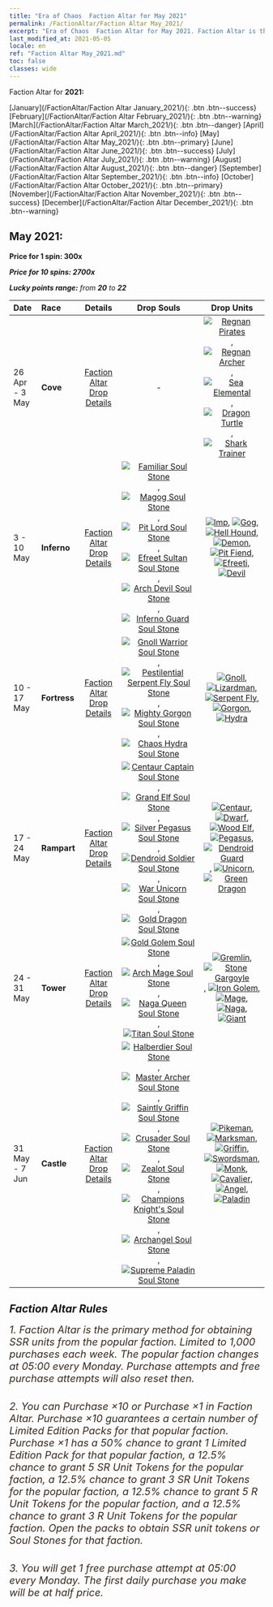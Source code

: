 ```yaml
---
title: "Era of Chaos  Faction Altar for May 2021"
permalink: /FactionAltar/Faction Altar May_2021/
excerpt: "Era of Chaos  Faction Altar for May 2021. Faction Altar is the primary method for obtaining SSR units from the popular faction. Limited to 1,000 purchases each week. The popular faction changes at 05:00 every Monday. Purchase attempts and free purchase attempts will also reset then."
last_modified_at: 2021-05-05
locale: en
ref: "Faction Altar May_2021.md"
toc: false
classes: wide
---
```


  Faction Altar for **2021:**

  [January](/FactionAltar/Faction Altar January_2021/){: .btn .btn--success} [February](/FactionAltar/Faction Altar February_2021/){: .btn .btn--warning} [March](/FactionAltar/Faction Altar March_2021/){: .btn .btn--danger} [April](/FactionAltar/Faction Altar April_2021/){: .btn .btn--info} [May](/FactionAltar/Faction Altar May_2021/){: .btn .btn--primary} [June](/FactionAltar/Faction Altar June_2021/){: .btn .btn--success} [July](/FactionAltar/Faction Altar July_2021/){: .btn .btn--warning} [August](/FactionAltar/Faction Altar August_2021/){: .btn .btn--danger} [September](/FactionAltar/Faction Altar September_2021/){: .btn .btn--info} [October](/FactionAltar/Faction Altar October_2021/){: .btn .btn--primary} [November](/FactionAltar/Faction Altar November_2021/){: .btn .btn--success} [December](/FactionAltar/Faction Altar December_2021/){: .btn .btn--warning} 

## May 2021:

  **Price for 1 spin: 300x** <i class="fas fa-gem"/>

  **Price for 10 spins: 2700x** <i class="fas fa-gem"/>

  **Lucky points range:** from **20** to **22**

  |    Date    |  Race  |  Details  |   Drop Souls   | Drop Units |
  |:-----------|:-------|:---------:|:--------------:|:----------:|
  | 26 Apr - 3 May | **Cove** | [Faction Altar Drop Details](/FactionAltar/DROP_112/) |  - | [![Regnan Pirates](/images/u/ti_haidao.jpg)](/Items/unt_273/), [![Regnan Archer](/images/u/ti_ruigenanushou.jpg)](/Items/unt_274/), [![Sea Elemental](/images/u/ti_haiyuansu.jpg)](/Items/unt_275/), [![Dragon Turtle](/images/u/ti_longgui.jpg)](/Items/unt_278/), [![Shark Trainer](/images/u/ti_xunshashi.jpg)](/Items/unt_281/) | 
  | 3 - 10 May | **Inferno** | [Faction Altar Drop Details](/FactionAltar/DROP_105/) | [![Familiar Soul Stone](/images/u/tia_xiaoemo.jpg)](/Items/unt_313/), [![Magog Soul Stone](/images/u/tia_touhuoguai.jpg)](/Items/unt_314/), [![Pit Lord Soul Stone](/images/u/tia_diyulingzhu.jpg)](/Items/unt_316/), [![Efreet Sultan Soul Stone](/images/u/tia_liehuojingling.jpg)](/Items/unt_317/), [![Arch Devil Soul Stone](/images/u/tia_daemo.jpg)](/Items/unt_318/), [![Inferno Guard Soul Stone](/images/u/tia_changjiaoemo.jpg)](/Items/unt_315/) | [![Imp](/images/u/ti_xiaoemo.jpg)](/Items/unt_226/), [![Gog](/images/u/ti_touhuoguai.jpg)](/Items/unt_227/), [![Hell Hound](/images/u/ti_santouquan.jpg)](/Items/unt_228/), [![Demon](/images/u/ti_changjiaoemo.jpg)](/Items/unt_229/), [![Pit Fiend](/images/u/ti_diyulingzhu.jpg)](/Items/unt_230/), [![Efreeti](/images/u/ti_liehuojingling.jpg)](/Items/unt_231/), [![Devil](/images/u/ti_daemo.jpg)](/Items/unt_232/) | 
  | 10 - 17 May | **Fortress** | [Faction Altar Drop Details](/FactionAltar/DROP_108/) | [![Gnoll Warrior Soul Stone](/images/u/tia_langren.jpg)](/Items/unt_336/), [![Pestilential Serpent Fly Soul Stone](/images/u/tia_longying.jpg)](/Items/unt_337/), [![Mighty Gorgon Soul Stone](/images/u/tia_manniu.jpg)](/Items/unt_339/), [![Chaos Hydra Soul Stone](/images/u/tia_duotoulong.jpg)](/Items/unt_341/) | [![Gnoll](/images/u/ti_langren.jpg)](/Items/unt_253/), [![Lizardman](/images/u/ti_xiyiren.jpg)](/Items/unt_254/), [![Serpent Fly](/images/u/ti_longying.jpg)](/Items/unt_255/), [![Gorgon](/images/u/ti_manniu.jpg)](/Items/unt_257/), [![Hydra](/images/u/ti_duotoulong.jpg)](/Items/unt_259/) | 
  | 17 - 24 May | **Rampart** | [Faction Altar Drop Details](/FactionAltar/DROP_102/) | [![Centaur Captain Soul Stone](/images/u/tia_banrenma.jpg)](/Items/unt_290/), [![Grand Elf Soul Stone](/images/u/tia_mujingling.jpg)](/Items/unt_291/), [![Silver Pegasus Soul Stone](/images/u/tia_yinyifeima.jpg)](/Items/unt_292/), [![Dendroid Soldier Soul Stone](/images/u/tia_shuyao.jpg)](/Items/unt_293/), [![War Unicorn Soul Stone](/images/u/tia_dujiaoshou.jpg)](/Items/unt_294/), [![Gold Dragon Soul Stone](/images/u/tia_lvlong.jpg)](/Items/unt_295/) | [![Centaur](/images/u/ti_banrenma.jpg)](/Items/unt_199/), [![Dwarf](/images/u/ti_airen.jpg)](/Items/unt_200/), [![Wood Elf](/images/u/ti_mujingling.jpg)](/Items/unt_201/), [![Pegasus](/images/u/ti_feima.jpg)](/Items/unt_202/), [![Dendroid Guard](/images/u/ti_shuyao.jpg)](/Items/unt_203/), [![Unicorn](/images/u/ti_dujiaoshou.jpg)](/Items/unt_204/), [![Green Dragon](/images/u/ti_lvlong.jpg)](/Items/unt_205/) | 
  | 24 - 31 May | **Tower** | [Faction Altar Drop Details](/FactionAltar/DROP_106/) | [![Gold Golem Soul Stone](/images/u/tia_tieren.jpg)](/Items/unt_322/), [![Arch Mage Soul Stone](/images/u/tia_dafashi.jpg)](/Items/unt_323/), [![Naga Queen Soul Stone](/images/u/tia_shenv.jpg)](/Items/unt_325/), [![Titan Soul Stone](/images/u/tia_taitan.jpg)](/Items/unt_326/) | [![Gremlin](/images/u/ti_xiaoyaojing.jpg)](/Items/unt_235/), [![Stone Gargoyle](/images/u/ti_shixianggui.jpg)](/Items/unt_236/), [![Iron Golem](/images/u/ti_tieren.jpg)](/Items/unt_237/), [![Mage](/images/u/ti_dafashi.jpg)](/Items/unt_238/), [![Naga](/images/u/ti_shenv.jpg)](/Items/unt_240/), [![Giant ](/images/u/ti_taitan.jpg)](/Items/unt_241/) | 
  | 31 May - 7 Jun | **Castle** | [Faction Altar Drop Details](/FactionAltar/DROP_101/) | [![Halberdier Soul Stone](/images/u/tia_jibing.jpg)](/Items/unt_282/), [![Master Archer Soul Stone](/images/u/tia_nushou.jpg)](/Items/unt_283/), [![Saintly Griffin Soul Stone](/images/u/tia_shijiu.jpg)](/Items/unt_284/), [![Crusader Soul Stone](/images/u/tia_shizijun.jpg)](/Items/unt_285/), [![Zealot Soul Stone](/images/u/tia_senglv.jpg)](/Items/unt_286/), [![Champions Knight's Soul Stone](/images/u/tia_qishi.jpg)](/Items/unt_287/), [![Archangel Soul Stone](/images/u/tia_datianshi.jpg)](/Items/unt_288/), [![Supreme Paladin Soul Stone](/images/u/tia_shengqishi.jpg)](/Items/unt_289/) | [![Pikeman](/images/u/ti_jibing.jpg)](/Items/unt_190/), [![Marksman](/images/u/ti_nushou.jpg)](/Items/unt_191/), [![Griffin](/images/u/ti_shijiu.jpg)](/Items/unt_192/), [![Swordsman](/images/u/ti_shizijun.jpg)](/Items/unt_193/), [![Monk](/images/u/ti_senglv.jpg)](/Items/unt_194/), [![Cavalier ](/images/u/ti_qishi.jpg)](/Items/unt_195/), [![Angel](/images/u/ti_datianshi.jpg)](/Items/unt_196/), [![Paladin](/images/u/ti_shengqishi.jpg)](/Items/unt_197/) | 




## Faction Altar Rules

  <span style="color: #3c2a1e;font-size:20px">1. Faction Altar is the primary method for obtaining SSR units from the popular faction. Limited to 1,000 purchases each week. The popular faction changes at 05:00 every Monday. Purchase attempts and free purchase attempts will also reset then.</span><br/>

<br/>  <span style="color: #3c2a1e;font-size:20px">2. You can Purchase ×10 or Purchase ×1 in Faction Altar. Purchase ×10 guarantees a certain number of Limited Edition Packs for that popular faction. Purchase ×1 has a 50% chance to grant 1 Limited Edition Pack for that popular faction, a 12.5% chance to grant 5 SR Unit Tokens for the popular faction, a 12.5% chance to grant 3 SR Unit Tokens for the popular faction, a 12.5% chance to grant 5 R Unit Tokens for the popular faction, and a 12.5% chance to grant 3 R Unit Tokens for the popular faction. Open the packs to obtain SSR unit tokens or Soul Stones for that faction.</span>

<br/>  <span style="color: #3c2a1e;font-size:20px">3. You will get 1 free purchase attempt at 05:00 every Monday. The first daily purchase you make will be at half price.</span><br/>

<br/>